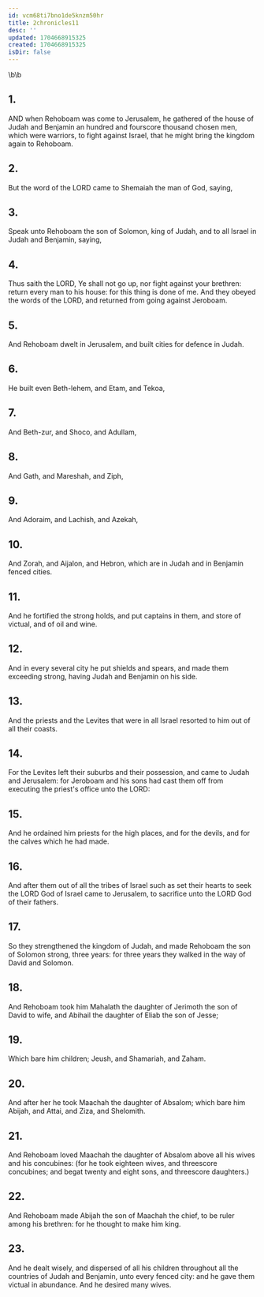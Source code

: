 ```yaml
---
id: vcm68ti7bno1de5knzm50hr
title: 2chronicles11
desc: ''
updated: 1704668915325
created: 1704668915325
isDir: false
---
```

\b\b
## 1.
AND when Rehoboam was come to Jerusalem, he gathered of the house of Judah and Benjamin an hundred and fourscore thousand chosen men, which were warriors, to fight against Israel, that he might bring the kingdom again to Rehoboam.
## 2.
But the word of the LORD came to Shemaiah the man of God, saying,
## 3.
Speak unto Rehoboam the son of Solomon, king of Judah, and to all Israel in Judah and Benjamin, saying,
## 4.
Thus saith the LORD, Ye shall not go up, nor fight against your brethren: return every man to his house: for this thing is done of me.  And they obeyed the words of the LORD, and returned from going against Jeroboam.
## 5.
And Rehoboam dwelt in Jerusalem, and built cities for defence in Judah.
## 6.
He built even Beth-lehem, and Etam, and Tekoa,
## 7.
And Beth-zur, and Shoco, and Adullam,
## 8.
And Gath, and Mareshah, and Ziph,
## 9.
And Adoraim, and Lachish, and Azekah,
## 10.
And Zorah, and Aijalon, and Hebron, which are in Judah and in Benjamin fenced cities.
## 11.
And he fortified the strong holds, and put captains in them, and store of victual, and of oil and wine.
## 12.
And in every several city he put shields and spears, and made them exceeding strong, having Judah and Benjamin on his side.
## 13.
And the priests and the Levites that were in all Israel resorted to him out of all their coasts.
## 14.
For the Levites left their suburbs and their possession, and came to Judah and Jerusalem: for Jeroboam and his sons had cast them off from executing the priest's office unto the LORD:
## 15.
And he ordained him priests for the high places, and for the devils, and for the calves which he had made.
## 16.
And after them out of all the tribes of Israel such as set their hearts to seek the LORD God of Israel came to Jerusalem, to sacrifice unto the LORD God of their fathers.
## 17.
So they strengthened the kingdom of Judah, and made Rehoboam the son of Solomon strong, three years: for three years they walked in the way of David and Solomon.
## 18.
And Rehoboam took him Mahalath the daughter of Jerimoth the son of David to wife, and Abihail the daughter of Eliab the son of Jesse;
## 19.
Which bare him children; Jeush, and Shamariah, and Zaham.
## 20.
And after her he took Maachah the daughter of Absalom; which bare him Abijah, and Attai, and Ziza, and Shelomith.
## 21.
And Rehoboam loved Maachah the daughter of Absalom above all his wives and his concubines: (for he took eighteen wives, and threescore concubines; and begat twenty and eight sons, and threescore daughters.)
## 22.
And Rehoboam made Abijah the son of Maachah the chief, to be ruler among his brethren: for he thought to make him king.
## 23.
And he dealt wisely, and dispersed of all his children throughout all the countries of Judah and Benjamin, unto every fenced city: and he gave them victual in abundance.  And he desired many wives.
